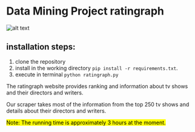# Data Mining Project ratingraph

![alt text](https://i.imgur.com/6zM7JBq.png)

## installation steps:
1. clone the repository
2. install in the working directory `pip install -r requirements.txt`.
3. execute in terminal `python ratingraph.py`

The ratingraph website provides ranking and information about tv shows and their directors and writers.

Our scraper takes most of the information from the top 250 tv shows and details about their directors and writers.

<mark>Note: The running time is approximately 3 hours at the moment.</mark>

